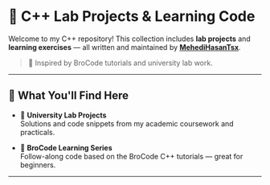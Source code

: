 # 📘 C++ Lab Projects & Learning Code

Welcome to my C++ repository! This collection includes **lab projects** and **learning exercises** — all written and maintained by **[MehediHasanTsx](https://github.com/MehediHasanTsx)**.

> 🚀 Inspired by BroCode tutorials and university lab work.

---

## 📂 What You'll Find Here

- 🔹 **University Lab Projects**  
  Solutions and code snippets from my academic coursework and practicals.

- 🔹 **BroCode Learning Series**  
  Follow-along code based on the BroCode C++ tutorials — great for beginners.

---